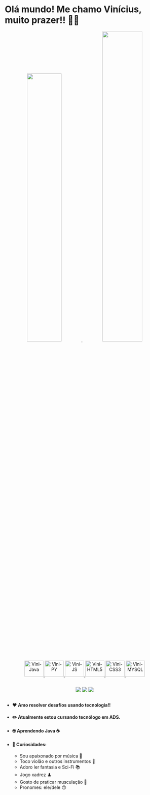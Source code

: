 # Olá mundo! Me chamo Vinícius, muito prazer!! 👋👋
<div align="center">
  <a href="https://github.com/viniNascimento63"><img width="46.5%" src="https://github-readme-stats.vercel.app/api?username=viniNascimento63&show_icons=true&hide=contribs,prs&cache_seconds=86400&theme=github_dark_dimmed">  
  <img width="50%" src="https://github-readme-stats.vercel.app/api/top-langs/?username=viniNascimento63&repo=github-readme-stats&cache_seconds=86400&theme=github_dark_dimmed"> 
</div>

##

<div align="center">
 <img alt="Vini-Java" height="50" width="60" src="https://cdn.jsdelivr.net/gh/devicons/devicon/icons/java/java-original-wordmark.svg"/>
 <img alt="Vini-PY" height="50" width="60" src="https://cdn.jsdelivr.net/gh/devicons/devicon/icons/python/python-original-wordmark.svg"/>
 <img alt="Vini-JS" height="50" width="60" src="https://cdn.jsdelivr.net/gh/devicons/devicon/icons/javascript/javascript-plain.svg"/>
 <!--<img align="center" alt="Vini-PHP" height="50" width="60" src="https://cdn.jsdelivr.net/gh/devicons/devicon/icons/php/php-plain.svg"/>-->
 <img alt="Vini-HTML5" height="50" width="60" src="https://cdn.jsdelivr.net/gh/devicons/devicon/icons/html5/html5-plain-wordmark.svg"/>
 <img alt="Vini-CSS3" height="50" width="60" src="https://cdn.jsdelivr.net/gh/devicons/devicon/icons/css3/css3-plain-wordmark.svg"/>
 <img alt="Vini-MYSQL" height="50" width="60" src="https://cdn.jsdelivr.net/gh/devicons/devicon/icons/mysql/mysql-original-wordmark.svg"/>
</div>

##
<div align="center">
 <a href="https://www.linkedin.com/in/vin%C3%ADcius-nascimento-920040214/" target="_blank"><img src="https://img.shields.io/badge/LinkedIn-0077B5?style=for-the-badge&logo=linkedin&logoColor=white"/></a>
 <a href="https://www.instagram.com/vini_sn63/" target="_blank"><img src="https://img.shields.io/badge/Instagram-E4405F?style=for-the-badge&logo=instagram&logoColor=white"/></a>
 <a href="mailto: jobsvn@outlook.com"><img src="https://img.shields.io/badge/Microsoft_Outlook-0078D4?style=for-the-badge&logo=microsoft-outlook&logoColor=white"/></a>
</div>

##
<div>
  
- #### ❤️ Amo resolver desafios usando tecnologia!! 
- #### ✏️ Atualmente estou cursando tecnólogo em ADS.
- #### 🤓 Aprendendo Java ☕
- #### 🙈 Curiosidades:
  * Sou apaixonado por música 🎵
  * Toco violão e outros instrumentos 🎸
  * Adoro ler fantasia e Sci-Fi 📚
  * Jogo xadrez ♟️
  * Gosto de praticar musculação 💪
  * Pronomes: ele/dele 🙃
    
</div>
